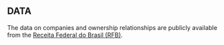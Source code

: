 <h2>DATA</h2>

The data on companies and ownership relationships are publicly available from the [Receita Federal do Brasil (RFB)](https://arquivos.receitafederal.gov.br/dados/cnpj/dados_abertos_cnpj/).
